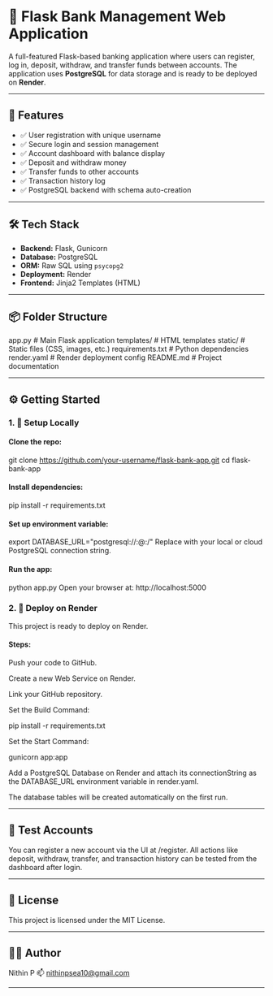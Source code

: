 # 🏦 Flask Bank Management Web Application

A full-featured Flask-based banking application where users can register, log in, deposit, withdraw, and transfer funds between accounts. The application uses **PostgreSQL** for data storage and is ready to be deployed on **Render**.

---

## 🚀 Features

- ✅ User registration with unique username
- ✅ Secure login and session management
- ✅ Account dashboard with balance display
- ✅ Deposit and withdraw money
- ✅ Transfer funds to other accounts
- ✅ Transaction history log
- ✅ PostgreSQL backend with schema auto-creation

---

## 🛠️ Tech Stack

- **Backend:** Flask, Gunicorn
- **Database:** PostgreSQL
- **ORM:** Raw SQL using `psycopg2`
- **Deployment:** Render
- **Frontend:** Jinja2 Templates (HTML)

---

## 📦 Folder Structure

app.py # Main Flask application
templates/ # HTML templates
static/ # Static files (CSS, images, etc.)
requirements.txt # Python dependencies
render.yaml # Render deployment config
README.md # Project documentation


---

## ⚙️ Getting Started

### 1. 🔧 Setup Locally

#### Clone the repo:

git clone https://github.com/your-username/flask-bank-app.git
cd flask-bank-app

#### Install dependencies:

pip install -r requirements.txt

#### Set up environment variable:

export DATABASE_URL="postgresql://<user>:<password>@<host>:<port>/<dbname>"
Replace with your local or cloud PostgreSQL connection string.

#### Run the app:

python app.py
Open your browser at: http://localhost:5000

### 2. 🚀 Deploy on Render
This project is ready to deploy on Render.

#### Steps:
Push your code to GitHub.

Create a new Web Service on Render.

Link your GitHub repository.

Set the Build Command:

pip install -r requirements.txt

Set the Start Command:

gunicorn app:app

Add a PostgreSQL Database on Render and attach its connectionString as the DATABASE_URL environment variable in render.yaml.

The database tables will be created automatically on the first run.

---

## 🧪 Test Accounts
You can register a new account via the UI at /register. All actions like deposit, withdraw, transfer, and transaction history can be tested from the dashboard after login.

---

## 📃 License
This project is licensed under the MIT License.

---

## 🙋‍♂️ Author
Nithin P
📫 nithinpsea10@gmail.com

---


